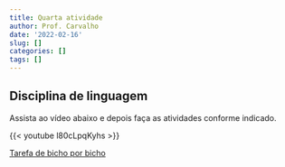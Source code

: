 ```yaml
---
title: Quarta atividade
author: Prof. Carvalho
date: '2022-02-16'
slug: []
categories: []
tags: []
---
```

## Disciplina de linguagem

Assista ao vídeo abaixo e depois faça as atividades conforme indicado.

{{< youtube l80cLpqKyhs >}}

[Tarefa de bicho por bicho](/bicho_bicho.pdf)